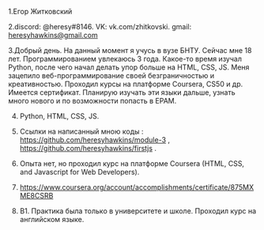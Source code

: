 1.Егор Житковский 

2.discord: @heresy#8146. VK: vk.com/zhitkovski. gmail: heresyhawkins@gmail.com

3.Добрый день. На данный момент я учусь в вузе БНТУ. Сейчас мне 18 лет. Программированием увлекаюсь 3 года. Какое-то время изучал Python, после чего начал делать упор больше на HTML,
CSS, JS. Меня зацепило веб-программирование своей безграничностью и креативностью. Проходил курсы на платформе Coursera, CS50 и др. Имеется сертификат.
Планирую изучать эти языки дальше, узнать много нового и по возможности попасть в EPAM.

4. Python, HTML, CSS, JS.

5. Ссылки на написанный мною коды : https://github.com/heresyhawkins/module-3 , https://github.com/heresyhawkins/firstjs . 
6. Опыта нет, но проходил курс на платформе Coursera (HTML, CSS, and Javascript for Web Developers).
7. https://www.coursera.org/account/accomplishments/certificate/875MXME8CSRB
8. B1. Практика была только в университете и школе. Проходил курс на английском языке.
